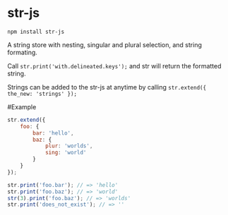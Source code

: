 str-js
=========

`npm install str-js`

A string store with nesting, singular and plural selection, and string formating.

Call `str.print('with.delineated.keys');` and str will return the formatted string.

Strings can be added to the str-js at anytime by calling `str.extend({ the_new: 'strings' });`

#Example

```js
str.extend({
    foo: {
        bar: 'hello',
        baz: {
            plur: 'worlds',
            sing: 'world'
        }
    }
});

str.print('foo.bar'); // => 'hello'
str.print('foo.baz'); // => 'world'
str(3).print('foo.baz'); // => 'worlds'
str.print('does_not_exist'); // => ''
```
